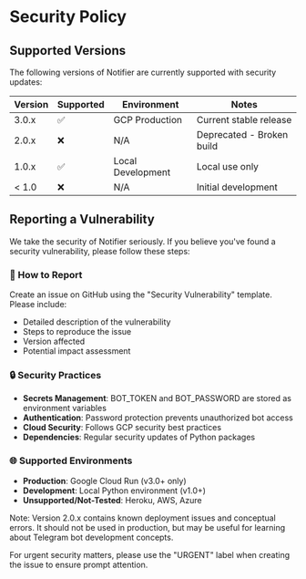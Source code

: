 # Security Policy

## Supported Versions

The following versions of Notifier are currently supported with security updates:

| Version | Supported          | Environment       | Notes                     |
| ------- | ------------------ | ----------------- | ------------------------- |
| 3.0.x   | :white_check_mark: | GCP Production    | Current stable release    |
| 2.0.x   | :x:                | N/A               | Deprecated - Broken build |
| 1.0.x   | :white_check_mark: | Local Development | Local use only            |
| < 1.0   | :x:                | N/A               | Initial development       |

## Reporting a Vulnerability

We take the security of Notifier seriously. If you believe you've found a security vulnerability, please follow these steps:

### 🚨 How to Report
Create an issue on GitHub using the "Security Vulnerability" template. Please include:
- Detailed description of the vulnerability
- Steps to reproduce the issue
- Version affected
- Potential impact assessment

### 🔒 Security Practices
- **Secrets Management**: BOT_TOKEN and BOT_PASSWORD are stored as environment variables
- **Authentication**: Password protection prevents unauthorized bot access
- **Cloud Security**: Follows GCP security best practices
- **Dependencies**: Regular security updates of Python packages

### 🌐 Supported Environments
- **Production**: Google Cloud Run (v3.0+ only)
- **Development**: Local Python environment (v1.0+)
- **Unsupported/Not-Tested**: Heroku, AWS, Azure

Note: Version 2.0.x contains known deployment issues and conceptual errors. It should not be used in production, but may be useful for learning about Telegram bot development concepts.

For urgent security matters, please use the "URGENT" label when creating the issue to ensure prompt attention.
